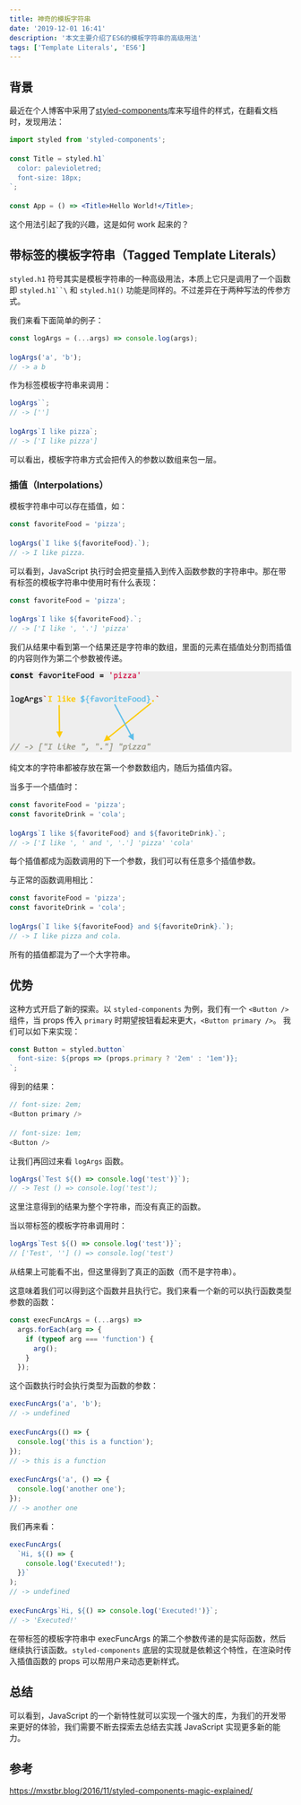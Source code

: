 ```yaml
---
title: 神奇的模板字符串
date: '2019-12-01 16:41'
description: '本文主要介绍了ES6的模板字符串的高级用法'
tags: ['Template Literals', 'ES6']
---
```


## 背景

最近在个人博客中采用了[styled-components](https://www.styled-components.com/)库来写组件的样式，在翻看文档时，发现用法：

```jsx
import styled from 'styled-components';

const Title = styled.h1`
  color: palevioletred;
  font-size: 18px;
`;

const App = () => <Title>Hello World!</Title>;
```

这个用法引起了我的兴趣，这是如何 work 起来的？

## 带标签的模板字符串（Tagged Template Literals）

`styled.h1` 符号其实是模板字符串的一种高级用法，本质上它只是调用了一个函数即 ` styled.h1``\ ` 和 `styled.h1()` 功能是同样的。不过差异在于两种写法的传参方式。

我们来看下面简单的例子：

```javascript
const logArgs = (...args) => console.log(args);

logArgs('a', 'b');
// -> a b
```

作为标签模板字符串来调用：

```javascript
logArgs``;
// -> ['']

logArgs`I like pizza`;
// -> ['I like pizza']
```

可以看出，模板字符串方式会把传入的参数以数组来包一层。

### 插值（Interpolations）

模板字符串中可以存在插值，如：

```javascript
const favoriteFood = 'pizza';

logArgs(`I like ${favoriteFood}.`);
// -> I like pizza.
```

可以看到，JavaScript 执行时会把变量插入到传入函数参数的字符串中。那在带有标签的模板字符串中使用时有什么表现：

```javascript
const favoriteFood = 'pizza';

logArgs`I like ${favoriteFood}.`;
// -> ['I like ', '.'] 'pizza'
```

我们从结果中看到第一个结果还是字符串的数组，里面的元素在插值处分割而插值的内容则作为第二个参数被传递。

![logargs explanation](./logargs-explanation.png)

纯文本的字符串都被存放在第一个参数数组内，随后为插值内容。

当多于一个插值时：

```javascript
const favoriteFood = 'pizza';
const favoriteDrink = 'cola';

logArgs`I like ${favoriteFood} and ${favoriteDrink}.`;
// -> ['I like ', ' and ', '.'] 'pizza' 'cola'
```

每个插值都成为函数调用的下一个参数，我们可以有任意多个插值参数。

与正常的函数调用相比：

```javascript
const favoriteFood = 'pizza';
const favoriteDrink = 'cola';

logArgs(`I like ${favoriteFood} and ${favoriteDrink}.`);
// -> I like pizza and cola.
```

所有的插值都混为了一个大字符串。

## 优势

这种方式开启了新的探索。以 `styled-components` 为例，我们有一个 `<Button />` 组件，当 props 传入 `primary` 时期望按钮看起来更大，`<Button primary />`。
我们可以如下来实现：

```javascript
const Button = styled.button`
  font-size: ${props => (props.primary ? '2em' : '1em')};
`;
```

得到的结果：

```javascript
// font-size: 2em;
<Button primary />

// font-size: 1em;
<Button />
```

让我们再回过来看 `logArgs` 函数。

```javascript
logArgs(`Test ${() => console.log('test')}`);
// -> Test () => console.log('test');
```

这里注意得到的结果为整个字符串，而没有真正的函数。

当以带标签的模板字符串调用时：

```javascript
logArgs`Test ${() => console.log('test')}`;
// ['Test', ''] () => console.log('test')
```

从结果上可能看不出，但这里得到了真正的函数（而不是字符串）。

这意味着我们可以得到这个函数并且执行它。我们来看一个新的可以执行函数类型参数的函数：

```javascript
const execFuncArgs = (...args) =>
  args.forEach(arg => {
    if (typeof arg === 'function') {
      arg();
    }
  });
```

这个函数执行时会执行类型为函数的参数：

```javascript
execFuncArgs('a', 'b');
// -> undefined

execFuncArgs(() => {
  console.log('this is a function');
});
// -> this is a function

execFuncArgs('a', () => {
  console.log('another one');
});
// -> another one
```

我们再来看：

```javascript
execFuncArgs(
  `Hi, ${() => {
    console.log('Executed!');
  }}`
);
// -> undefined

execFuncArgs`Hi, ${() => console.log('Executed!')}`;
// -> 'Executed!'
```

在带标签的模板字符串中 execFuncArgs 的第二个参数传递的是实际函数，然后继续执行该函数。`styled-components` 底层的实现就是依赖这个特性，在渲染时传入插值函数的 props 可以帮用户来动态更新样式。

## 总结

可以看到，JavaScript 的一个新特性就可以实现一个强大的库，为我们的开发带来更好的体验，我们需要不断去探索去总结去实践 JavaScript 实现更多新的能力。

## 参考

https://mxstbr.blog/2016/11/styled-components-magic-explained/